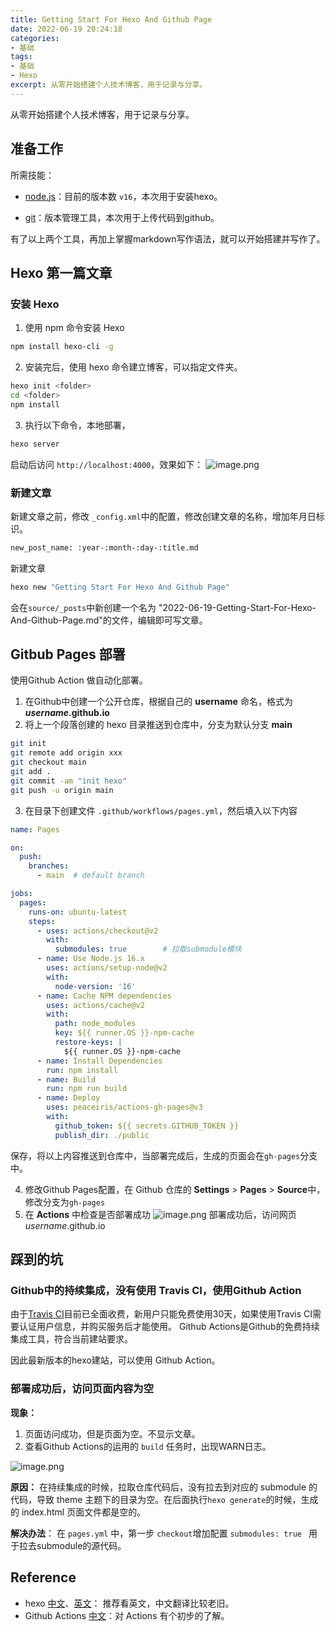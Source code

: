 ```yaml
---
title: Getting Start For Hexo And Github Page
date: 2022-06-19 20:24:18
categories:
- 基础
tags: 
- 基础
- Hexo
excerpt: 从零开始搭建个人技术博客，用于记录与分享。
---
```


从零开始搭建个人技术博客，用于记录与分享。

## 准备工作

所需技能：

* [node.js](http://nodejs.cn)：目前的版本数 `v16`，本次用于安装hexo。

* [git](https://git-scm.com)：版本管理工具，本次用于上传代码到github。


有了以上两个工具，再加上掌握markdown写作语法，就可以开始搭建并写作了。


## Hexo 第一篇文章

### 安装 Hexo
1. 使用 npm 命令安装 Hexo

```bash
npm install hexo-cli -g
```

2. 安装完后，使用 hexo 命令建立博客，可以指定文件夹。

```bash
hexo init <folder>
cd <folder>
npm install
```
3. 执行以下命令，本地部署，

```bash
hexo server
```
启动后访问 `http://localhost:4000`，效果如下：
![image.png](https://p9-juejin.byteimg.com/tos-cn-i-k3u1fbpfcp/2f801a1c96d84a9cac03b7d301f68a1d~tplv-k3u1fbpfcp-watermark.image?)

### 新建文章
新建文章之前，修改 `_config.xml`中的配置，修改创建文章的名称，增加年月日标识。

```bash
new_post_name: :year-:month-:day-:title.md
```
新建文章

```bash
hexo new "Getting Start For Hexo And Github Page"
```
会在`source/_posts`中新创建一个名为 "2022-06-19-Getting-Start-For-Hexo-And-Github-Page.md"的文件，编辑即可写文章。

## Gitbub Pages 部署
使用Github Action 做自动化部署。

1. 在Github中创建一个公开仓库，根据自己的 **username** 命名，格式为 ***username*.github.io**
2. 将上一个段落创建的 hexo 目录推送到仓库中，分支为默认分支 **main**

```bash
git init
git remote add origin xxx
git checkout main
git add .
git commit -am "init hexo"
git push -u origin main
```
3. 在目录下创建文件 `.github/workflows/pages.yml`，然后填入以下内容

```yml
name: Pages

on:
  push:
    branches:
      - main  # default branch

jobs:
  pages:
    runs-on: ubuntu-latest
    steps:
      - uses: actions/checkout@v2
        with:
          submodules: true        # 拉取submodule模块
      - name: Use Node.js 16.x
        uses: actions/setup-node@v2
        with:
          node-version: '16'
      - name: Cache NPM dependencies
        uses: actions/cache@v2
        with:
          path: node_modules
          key: ${{ runner.OS }}-npm-cache
          restore-keys: |
            ${{ runner.OS }}-npm-cache
      - name: Install Dependencies
        run: npm install
      - name: Build
        run: npm run build
      - name: Deploy
        uses: peaceiris/actions-gh-pages@v3
        with:
          github_token: ${{ secrets.GITHUB_TOKEN }}
          publish_dir: ./public

```
保存，将以上内容推送到仓库中，当部署完成后，生成的页面会在`gh-pages`分支中。

4. 修改Github Pages配置，在 Github 仓库的 **Settings** > **Pages** > **Source**中，修改分支为`gh-pages`
5. 在 **Actions** 中检查是否部署成功
![image.png](https://p6-juejin.byteimg.com/tos-cn-i-k3u1fbpfcp/8ea533fc39e2481e9a4b7908cbfee5bb~tplv-k3u1fbpfcp-watermark.image?)
部署成功后，访问网页 *username*.github.io

## 踩到的坑
### Github中的持续集成，没有使用 Travis CI，使用Github Action
由于[Travis CI](https://travis-ci.com/)目前已全面收费，新用户只能免费使用30天，如果使用Travis CI需要认证用户信息，并购买服务后才能使用。
Github Actions是Github的免费持续集成工具，符合当前建站要求。

因此最新版本的hexo建站，可以使用 Github Action。

### 部署成功后，访问页面内容为空
**现象：**
1. 页面访问成功，但是页面为空。不显示文章。
2. 查看Github Actions的运用的 `build` 任务时，出现WARN日志。

![image.png](https://p6-juejin.byteimg.com/tos-cn-i-k3u1fbpfcp/fa5268773cb64f3ea9556ddd95834856~tplv-k3u1fbpfcp-watermark.image?)


**原因：**
在持续集成的时候，拉取仓库代码后，没有拉去到对应的 submodule 的代码，导致 theme 主题下的目录为空。在后面执行`hexo generate`的时候，生成的 index.html 页面文件都是空的。

**解决办法**：
在 `pages.yml` 中，第一步 `checkout`增加配置 `submodules: true ` 用于拉去submodule的源代码。

## Reference

* hexo [中文](https://hexo.io/zh-cn/docs/)、[英文](https://hexo.io/docs/index.html)： 推荐看英文，中文翻译比较老旧。
* Github Actions [中文](https://docs.github.com/cn/actions/learn-github-actions/understanding-github-actions)：对 Actions 有个初步的了解。